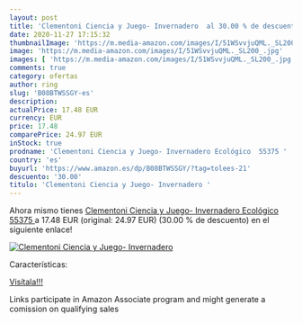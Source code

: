 ```yaml
---
layout: post
title: 'Clementoni Ciencia y Juego- Invernadero  al 30.00 % de descuento'
date: 2020-11-27 17:15:32
thumbnailImage: 'https://m.media-amazon.com/images/I/51WSvvjuQML._SL200_.jpg'
image: 'https://m.media-amazon.com/images/I/51WSvvjuQML._SL200_.jpg'
images: [ 'https://m.media-amazon.com/images/I/51WSvvjuQML._SL200_.jpg' ]
comments: true
category: ofertas
author: ring
slug: 'B08BTWSSGY-es'
description:
actualPrice: 17.48 EUR
currency: EUR
price: 17.48
comparePrice: 24.97 EUR
inStock: true
prodname: 'Clementoni Ciencia y Juego- Invernadero Ecológico  55375 '
country: 'es'
buyurl: 'https://www.amazon.es/dp/B08BTWSSGY/?tag=tolees-21'
descuento: '30.00'
titulo: 'Clementoni Ciencia y Juego- Invernadero '
---
```


Ahora mismo tienes [Clementoni Ciencia y Juego- Invernadero Ecológico  55375 ](https://www.amazon.es/dp/B08BTWSSGY/?tag=tolees-21) a 17.48 EUR (original: 24.97 EUR) (30.00 %  de descuento) en el siguiente enlace!

[![Clementoni Ciencia y Juego- Invernadero ](https://m.media-amazon.com/images/I/51WSvvjuQML._SL200_.jpg)](https://www.amazon.es/dp/B08BTWSSGY/?tag=tolees-21)

Características:


[Visítala!!!](https://www.amazon.es/dp/B08BTWSSGY/?tag=tolees-21)

Links participate in Amazon Associate program and might generate a comission on qualifying sales
